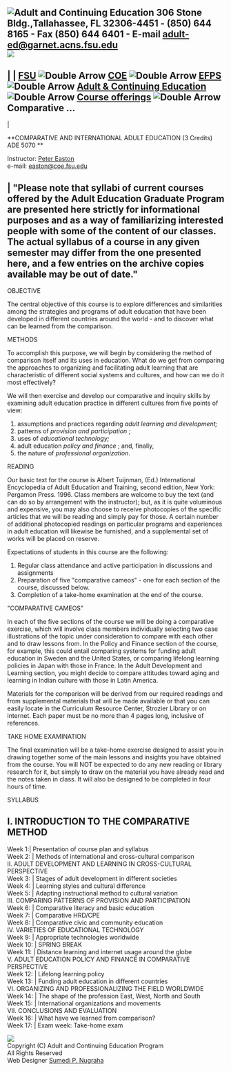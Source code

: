   
  
![Adult and Continuing Education](images/ae.jpg) 306 Stone Bldg.,Tallahassee,
FL 32306-4451 - (850) 644 8165 - Fax (850) 644 6401 - E-mail [adult-
ed@garnet.acns.fsu.edu](MAILTO:adult-ed@garnet.acns.fsu.edu)  
![](images/line1.jpg)  
---  
  
|  |  [FSU](http://www.fsu.edu/) ![Double Arrow](images/arrows.gif)
[COE](http://www.fsu.edu/~coe) ![Double Arrow](images/arrows.gif)
[EFPS](http://www.fsu.edu/~efpsweb) ![Double Arrow](images/arrows.gif) [Adult
& Continuing Education](index.html) ![Double Arrow](images/arrows.gif) [Course
offerings](courses/) ![Double Arrow](images/arrows.gif) Comparative ...  
---  
  
|  
  
**COMPARATIVE AND INTERNATIONAL ADULT EDUCATION (3 Credits)  
ADE 5070 **  
  
Instructor: [Peter Easton](faculty/easton.html)  
e-mail: [easton@coe.fsu.edu](MAILTO:easton@coe.fsu.edu)  
  
|  "Please note that syllabi of current courses offered by the Adult Education
Graduate Program are presented here strictly for informational purposes and as
a way of familiarizing interested people with some of the content of our
classes. The actual syllabus of a course in any given semester may differ from
the one presented here, and a few entries on the archive copies available may
be out of date."  
---  
  
  

OBJECTIVE

The central objective of this course is to explore differences and
similarities among the strategies and programs of adult education that have
been developed in different countries around the world - and to discover what
can be learned from the comparison.

METHODS

To accomplish this purpose, we will begin by considering the method of
comparison itself and its uses in education. What do we get from comparing the
approaches to organizing and facilitating adult learning that are
characteristic of different social systems and cultures, and how can we do it
most effectively?

We will then exercise and develop our comparative and inquiry skills by
examining adult education practice in different cultures from five points of
view:

  1. assumptions and practices regarding _adult learning and development;_
  2. patterns of _provision and participation_ ;
  3. uses of _educational technology;_
  4. adult education _policy and finance_ ; and, finally,
  5. the nature of _professional organization_.

READING

Our basic text for the course is Albert Tuijnman, (Ed.) International
Encyclopedia of Adult Education and Training, second edition, New York:
Pergamon Press. 1996. Class members are welcome to buy the text (and can do so
by arrangement with the instructor); but, as it is quite voluminous and
expensive, you may also choose to receive photocopies of the specific articles
that we will be reading and simply pay for those. A certain number of
additional photocopied readings on particular programs and experiences in
adult education will likewise be furnished, and a supplemental set of works
will be placed on reserve.

Expectations of students in this course are the following:

  1. Regular class attendance and active participation in discussions and assignments
  2. Preparation of five "comparative cameos" - one for each section of the course, discussed below.
  3. Completion of a take-home examination at the end of the course.

"COMPARATIVE CAMEOS"

In each of the five sections of the course we will be doing a comparative
exercise, which will involve class members individually selecting two case
illustrations of the topic under consideration to compare with each other and
to draw lessons from. In the Policy and Finance section of the course, for
example, this could entail comparing systems for funding adult education in
Sweden and the United States, or comparing lifelong learning policies in Japan
with those in France. In the Adult Development and Learning section, you might
decide to compare attitudes toward aging and learning in Indian culture with
those in Latin America.

Materials for the comparison will be derived from our required readings and
from supplemental materials that will be made available or that you can easily
locate in the Curriculum Resource Center, Strozier Library or on internet.
Each paper must be no more than 4 pages long, inclusive of references.

TAKE HOME EXAMINATION

The final examination will be a take-home exercise designed to assist you in
drawing together some of the main lessons and insights you have obtained from
the course. You will NOT be expected to do any new reading or library research
for it, but simply to draw on the material you have already read and the notes
taken in class. It will also be designed to be completed in four hours of
time.

SYLLABUS

I. INTRODUCTION TO THE COMPARATIVE METHOD  
---  
Week 1:| Presentation of course plan and syllabus  
Week 2: |  Methods of international and cross-cultural comparison  
II. ADULT DEVELOPMENT AND LEARNING IN CROSS-CULTURAL PERSPECTIVE  
Week 3: |  Stages of adult development in different societies  
Week 4: |  Learning styles and cultural difference  
Week 5: |  Adapting instructional method to cultural variation  
III. COMPARING PATTERNS OF PROVISION AND PARTICIPATION  
Week 6: | Comparative literacy and basic education  
Week 7: | Comparative HRD/CPE  
Week 8: | Comparative civic and community education  
IV. VARIETIES OF EDUCATIONAL TECHNOLOGY  
Week 9: | Appropriate technologies worldwide  
Week 10: |  SPRING BREAK  
Week 11: |  Distance learning and internet usage around the globe  
V. ADULT EDUCATION POLICY AND FINANCE IN COMPARATIVE PERSPECTIVE  
Week 12: | Lifelong learning policy  
Week 13: | Funding adult education in different countries  
VI. ORGANIZING AND PROFESSIONALIZING THE FIELD WORLDWIDE  
Week 14: |  The shape of the profession East, West, North and South  
Week 15: |  International organizations and movements  
VII. CONCLUSIONS AND EVALUATION  
Week 16: | What have we learned from comparison?  
Week 17: |  Exam week: Take-home exam  
  
  
  
  
  
![](images/line1.jpg)  
Copyright (C) Adult and Continuing Education Program  
All Rights Reserved  
Web Designer [Sumedi P. Nugraha](http://www.fsu.edu/~fsu-isc/sumedi/)  
  
  

